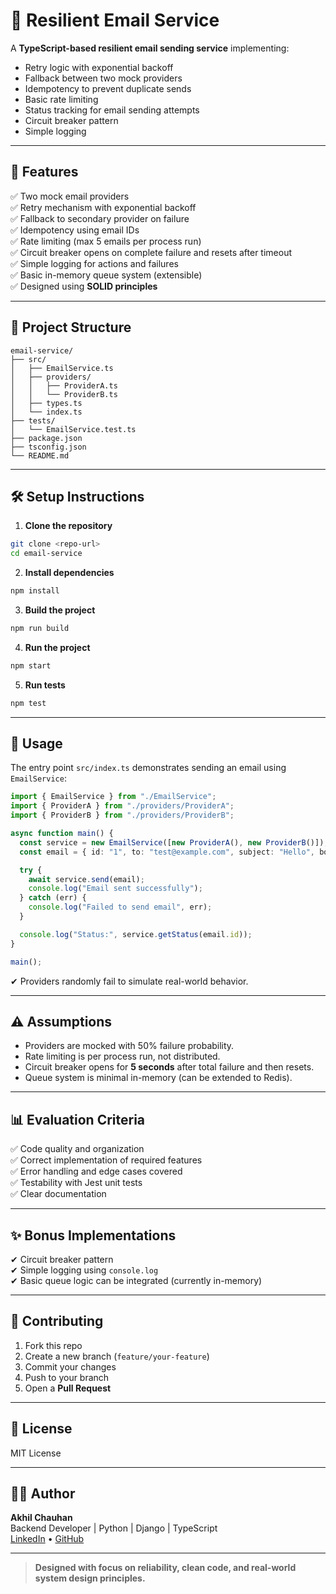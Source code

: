 # 📧 Resilient Email Service

A **TypeScript-based resilient email sending service** implementing:

- Retry logic with exponential backoff
- Fallback between two mock providers
- Idempotency to prevent duplicate sends
- Basic rate limiting
- Status tracking for email sending attempts
- Circuit breaker pattern
- Simple logging

---

## 🚀 **Features**

✅ Two mock email providers  
✅ Retry mechanism with exponential backoff  
✅ Fallback to secondary provider on failure  
✅ Idempotency using email IDs  
✅ Rate limiting (max 5 emails per process run)  
✅ Circuit breaker opens on complete failure and resets after timeout  
✅ Simple logging for actions and failures  
✅ Basic in-memory queue system (extensible)  
✅ Designed using **SOLID principles**

---

## 📂 **Project Structure**

```
email-service/
├── src/
│   ├── EmailService.ts
│   ├── providers/
│   │   ├── ProviderA.ts
│   │   └── ProviderB.ts
│   ├── types.ts
│   └── index.ts
├── tests/
│   └── EmailService.test.ts
├── package.json
├── tsconfig.json
└── README.md
```

---

## 🛠️ **Setup Instructions**

1. **Clone the repository**

```bash
git clone <repo-url>
cd email-service
```

2. **Install dependencies**

```bash
npm install
```

3. **Build the project**

```bash
npm run build
```

4. **Run the project**

```bash
npm start
```

5. **Run tests**

```bash
npm test
```

---

## 📝 **Usage**

The entry point `src/index.ts` demonstrates sending an email using `EmailService`:

```ts
import { EmailService } from "./EmailService";
import { ProviderA } from "./providers/ProviderA";
import { ProviderB } from "./providers/ProviderB";

async function main() {
  const service = new EmailService([new ProviderA(), new ProviderB()]);
  const email = { id: "1", to: "test@example.com", subject: "Hello", body: "World" };

  try {
    await service.send(email);
    console.log("Email sent successfully");
  } catch (err) {
    console.log("Failed to send email", err);
  }

  console.log("Status:", service.getStatus(email.id));
}

main();
```

✔ Providers randomly fail to simulate real-world behavior.

---

## ⚠️ **Assumptions**

- Providers are mocked with 50% failure probability.
- Rate limiting is per process run, not distributed.
- Circuit breaker opens for **5 seconds** after total failure and then resets.
- Queue system is minimal in-memory (can be extended to Redis).

---

## 📊 **Evaluation Criteria**

✅ Code quality and organization  
✅ Correct implementation of required features  
✅ Error handling and edge cases covered  
✅ Testability with Jest unit tests  
✅ Clear documentation

---

## ✨ **Bonus Implementations**

✔ Circuit breaker pattern  
✔ Simple logging using `console.log`  
✔ Basic queue logic can be integrated (currently in-memory)

---

## 🤝 **Contributing**

1. Fork this repo
2. Create a new branch (`feature/your-feature`)
3. Commit your changes
4. Push to your branch
5. Open a **Pull Request**

---

## 📄 **License**

MIT License

---

## 👨‍💻 **Author**

**Akhil Chauhan**  
Backend Developer | Python | Django | TypeScript  
[LinkedIn](https://www.linkedin.com/in/akhil-chauhan-b220a62a7) • [GitHub](https://github.com/AkhilChauhan-UK)

---

> **Designed with focus on reliability, clean code, and real-world system design principles.**

